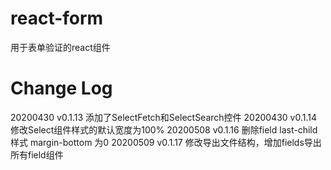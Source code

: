 # react-form
用于表单验证的react组件


# Change Log

20200430 v0.1.13 添加了SelectFetch和SelectSearch控件
20200430 v0.1.14 修改Select组件样式的默认宽度为100%
20200508 v0.1.16 删除field last-child 样式 margin-bottom 为0
20200509 v0.1.17 修改导出文件结构，增加fields导出所有field组件